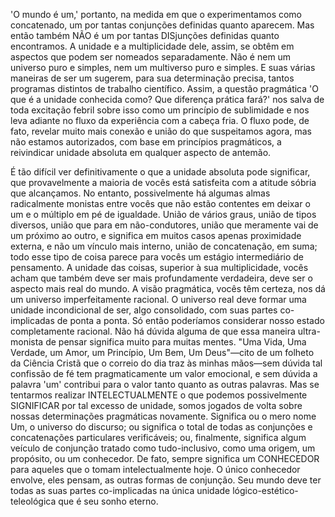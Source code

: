 'O mundo é um,' portanto, na medida em que o experimentamos como concatenado, um por tantas conjunções definidas quanto aparecem. Mas então também NÃO é um por tantas DISjunções definidas quanto encontramos. A unidade e a multiplicidade dele, assim, se obtêm em aspectos que podem ser nomeados separadamente. Não é nem um universo puro e simples, nem um multiverso puro e simples. E suas várias maneiras de ser um sugerem, para sua determinação precisa, tantos programas distintos de trabalho científico. Assim, a questão pragmática 'O que é a unidade conhecida como? Que diferença prática fará?' nos salva de toda excitação febril sobre isso como um princípio de sublimidade e nos leva adiante no fluxo da experiência com a cabeça fria. O fluxo pode, de fato, revelar muito mais conexão e união do que suspeitamos agora, mas não estamos autorizados, com base em princípios pragmáticos, a reivindicar unidade absoluta em qualquer aspecto de antemão.

É tão difícil ver definitivamente o que a unidade absoluta pode significar, que provavelmente a maioria de vocês está satisfeita com a atitude sóbria que alcançamos. No entanto, possivelmente há algumas almas radicalmente monistas entre vocês que não estão contentes em deixar o um e o múltiplo em pé de igualdade. União de vários graus, união de tipos diversos, união que para em não-condutores, união que meramente vai de um próximo ao outro, e significa em muitos casos apenas proximidade externa, e não um vínculo mais interno, união de concatenação, em suma; todo esse tipo de coisa parece para vocês um estágio intermediário de pensamento. A unidade das coisas, superior à sua multiplicidade, vocês acham que também deve ser mais profundamente verdadeira, deve ser o aspecto mais real do mundo. A visão pragmática, vocês têm certeza, nos dá um universo imperfeitamente racional. O universo real deve formar uma unidade incondicional de ser, algo consolidado, com suas partes co-implicadas de ponta a ponta. Só então poderíamos considerar nosso estado completamente racional. Não há dúvida alguma de que essa maneira ultra-monista de pensar significa muito para muitas mentes. "Uma Vida, Uma Verdade, um Amor, um Princípio, Um Bem, Um Deus"—cito de um folheto da Ciência Cristã que o correio do dia traz às minhas mãos—sem dúvida tal confissão de fé tem pragmaticamente um valor emocional, e sem dúvida a palavra 'um' contribui para o valor tanto quanto as outras palavras. Mas se tentarmos realizar INTELECTUALMENTE o que podemos possivelmente SIGNIFICAR por tal excesso de unidade, somos jogados de volta sobre nossas determinações pragmáticas novamente. Significa ou o mero nome Um, o universo do discurso; ou significa o total de todas as conjunções e concatenações particulares verificáveis; ou, finalmente, significa algum veículo de conjunção tratado como tudo-inclusivo, como uma origem, um propósito, ou um conhecedor. De fato, sempre significa um CONHECEDOR para aqueles que o tomam intelectualmente hoje. O único conhecedor envolve, eles pensam, as outras formas de conjunção. Seu mundo deve ter todas as suas partes co-implicadas na única unidade lógico-estético-teleológica que é seu sonho eterno.